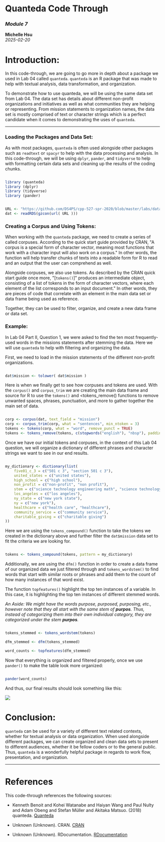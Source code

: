 # Quanteda Code Through 
### <i>Module 7</i>
**Michelle Hsu**  
*2025-02-20*

# Introduction: 

 In this code-through, we are going to go more in depth about a package we 
used in Lab 04 called <code>quanteda</code>. <code>quanteda</code> is an R package 
that was made to help with textual analysis, data transformation, 
and organization. 

 To demonstrate how to use quanteda, we will be using the same data set from 
Lab 04. The data set has details about different non-profit organizations and 
initiatives as well as what communities they are helping or representing. From 
mission statements to organization names, the data set is mostly comprised of 
text or character strings which is a perfect candidate when it comes to 
demonstrating the uses of <code>quanteda</code>. 

---

### Loading the Packages and Data Set:

 As with most packages, <code>quanteda</code> is often used alongside other packages 
such as <code>readtext</code> or <code>spacyr</code> to help with the data processing and analysis. In this code-through, 
we will be using <code>dplyr</code>, <code>pander</code>, and <code>tidyverse</code> 
to help with formatting certain data sets and cleaning up the results of the 
coding chunks. 

```r

library (quanteda)
library (dplyr)
library (tidyverse)
library (pander)

```

<p> </p>

```r

URL <- "https://github.com/DS4PS/cpp-527-spr-2020/blob/master/labs/data/IRS-1023-EZ-MISSIONS.rds?raw=true"
dat <- readRDS(gzcon(url( URL )))

```

### Creating a Corpus and Using Tokens:

 When working with the <code>quanteda</code> package, we need to create a series of called corpuses. 
According to the quick start guide provided by CRAN, "A corpus is a special form of character vector, 
meaning most functions that work with a character input will also work on a corpus." In other words,
the function will help transfer chunks of texts into a readable form for R to read and an output 
that the user can comprehend as well. 


 Alongside corpuses, we also use tokens. As described by the CRAN quick start guide once more,
"[<code>tokens()</code>]" produces an intermediate object, consisting of a list of tokens in 
the form of character vectors, where each element of the list corresponds to an input document."
In other words, they are pieces of code that correlate with an element in the main data set or
data frame being used as reference.

 Together, they can be used to filter, organize, and create a new data frame or data set. 

### Example: 

 In Lab 04 Part II, Question 1, we were asked to find the ten most frequently-
used words in the missions statements after stemming the data. Here we will use <code>quanteda</code>
to help with filtering and organizing the data. 

 First, we need to load in the mission statements of the different non-profit organizations.

```r

dat$mission <- tolower( dat$mission )

```

Here is when we finally get to see how corpuses and tokens are used. With the 
<code>corpus()</code> and <code>corpus_trim</code> we are creating the main data frame
and source for R to use the <code>tokens()</code> and <tokens_remove()</code> functions
to remove unwanted spaces, phrases, punctuation, and more to gather together the main set
of data. 

```r

corp <- corpus(dat, text_field = "mission")
corp <- corpus_trim(corp, what = "sentences", min_ntoken = 3)
tokens <- tokens(corp, what = "word", remove_punct = TRUE)
tokens <- tokens_remove(tokens, c(stopwords("english"), "nbsp"), padding = FALSE)

```

Once we have our initial tokens and corpuses, in the context of this Lab 04 question, we will
organize a dictionary of different phrases and character strings we want to see in our
end results. 

```r

my_dictionary <- dictionary(list(
    five01_c_3 = c("501 c 3", "section 501 c 3"),
    united_states = c("united states"),
    high_school = c("high school"),
    non_profit = c("non-profit", "non profit"),
    stem = c("science technology engineering math", "science technology engineering mathematics"),
    los_angeles = c("los angeles"),
    ny_state = c("new york state"),
    ny = c("new york"),
    healthcare = c("health care", "healthcare"),
    community_service = c("community service"),
    charitable_giving = c("charitable giving")
))

```
Here we are using the <code>tokens_compound()</code> function to take the tokens we
created in the dictionary above and further filter the <code>dat$mission</code> data set 
to fit the criteria we are looking for. 

```r

tokens <- tokens_compound(tokens, pattern = my_dictionary)

```

Additionally, we are using the <code>dfm()</code> function in order to create a data frame of
our organized data we just filtered through and <code>tokens_wordstem()</code> to find words that
start with similar roots or phrases and add them to the count of how many instances of that word exist.

The function <code>topfeatures()</code> highlight the top ten instances of a variable. In this case,
it is highlighting the top ten instances of different stemmed words.

<i> An Aside: We might have the words purpose, purposed, purposing, etc., however note that they all start with the same
stem of <b>purpos</b>. Thus, instead of categorizing them into their own individual category, they are categorized
under the stem <b>purpos</b>.</i>

```r

tokens_stemmed <- tokens_wordstem(tokens)

dfm_stemmed <- dfm(tokens_stemmed)

word_counts <- topfeatures(dfm_stemmed)

```
Now that everything is organized and filtered properly, once we use <code>pander()</code>
to make the table look more organized: 

```r

pander(word_counts)

```
And thus, our final results should look something like this: 

![]({{site.url}}/assets/img/final-table.png)  

# Conclusion:

 <code>quanteda</code> can be used for a variety of different text related contexts,
whether for textual analysis or data organization. When used alongside different packages, 
we can create organized and clean data sets to present to different audiences, whether
it be fellow coders or to the general public. Thus, <code>quanteda</code> is a wonderfully
helpful package in regards to work flow, presentation, and organization. 

---

# References

This code-through references the following sources:

* Kenneth Benoit and Kohei Watanabe and Haiyan Wang and Paul Nulty and Adam Obeng 
and Stefan Müller and Akitaka Matsuo. (2018) quanteda. 
[Quanteda](https://quanteda.io/articles/quickstart.html)

* Unknown (Unknown). CRAN. [CRAN](https://cran.r-project.org/web/packages/quanteda/vignettes/quickstart.html)

* Unknown (Unknown). RDocumentation. 
[RDocumentation](https://www.rdocumentation.org/packages/quanteda/versions/0.9.2-0/topics/corpus)


